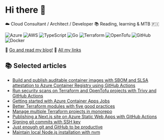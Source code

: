 # Hi there 👋

☁️ Cloud Consultant / Architect / Developer 📚 Reading, learning & MTB 🇫🇮

![Azure](https://shields.io/badge/Azure-0078D4?logo=Azure&logoColor=FFF&style=flat-square)
![AWS](https://shields.io/badge/AWS-252F3E?logo=amazonwebservices&logoColor=FFF&style=flat-square)
![TypeScript](https://shields.io/badge/TypeScript-3178C6?logo=TypeScript&logoColor=FFF&style=flat-square)
![Go](https://shields.io/badge/Go-00ADD8?logo=Go&logoColor=FFF&style=flat-square)
![Terraform](https://shields.io/badge/Terraform-7B42BC?logo=terraform&logoColor=FFF&style=flat-square)
![OpenTofu](https://shields.io/badge/OpenTofu-ffda18?logo=opentofu&logoColor=FFF&style=flat-square)
![GitHub](https://shields.io/badge/GitHub-000?logo=github&logoColor=FFF&style=flat-square)
![Docker](https://shields.io/badge/Docker-1D63ED?logo=Docker&logoColor=FFF&style=flat-square)

📌  [Go and read my blog!](https://janik6n.net)
📌  [All my links](https://janikarhunen.fi)

## 📚 Selected articles

- [Build and publish auditable container images with SBOM and SLSA attestation to Azure Container Registry using GitHub Actions](https://janik6n.net/posts/build-and-publish-auditable-container-images-with-sbom-and-slsa-attestation-to-azure-container-registry-using-github-actions/)
- [Run security scans on Terraform and OpenTofu projects with Trivy and GitHub Actions](https://janik6n.net/posts/run-security-scans-on-terraform-and-opentofu-project-with-trivy-and-github-actions/)
- [Getting started with Azure Container Apps Jobs](https://janik6n.net/posts/getting-started-with-azure-container-apps-jobs/)
- [Better Terraform modules with five good practices](https://janik6n.net/posts/better-terraform-modules-with-five-good-practices)
- [Manage multiple Terraform projects in monorepo](https://janik6n.net/posts/manage-multiple-terraform-projects-in-monorepo/)
- [Publishing a Next.js site on Azure Static Web Apps with GitHub Actions](https://janik6n.net/posts/publishing-a-next-js-site-on-azure-static-web-apps-with-github-actions)
- [Signing git commits with SSH key](https://janik6n.net/posts/signing-git-commits-with-ssh-key)
- [Just enough git and GitHub to be productive](https://janik6n.net/posts/just-enough-git-and-github-to-be-productive)
- [Maintain local Node.js installation with nvm](https://janik6n.net/posts/maintain-local-nodejs-installation-with-nvm)
  
<!--
**janik6n/janik6n** is a ✨ _special_ ✨ repository because its `README.md` (this file) appears on your GitHub profile.

This is updated at 2023-02-03 20:10:12.912728.
Hello.

Here are some ideas to get you started:

- 🔭 I’m currently working on ...
- 🌱 I’m currently learning ...
- 👯 I’m looking to collaborate on ...
- 🤔 I’m looking for help with ...
- 💬 Ask me about ...
- 📫 How to reach me: ...
- 😄 Pronouns: ...
- ⚡ Fun fact: ...
--> 